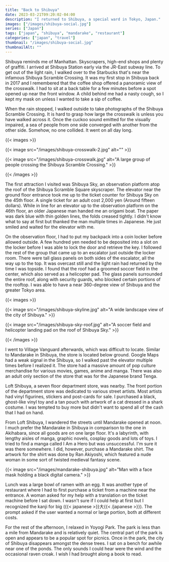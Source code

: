 ```yaml
---
title: "Back to Shibuya"
date: 2023-03-21T09:20:02-04:00
description: "I returned to Shibuya, a special ward in Tokyo, Japan."
images: ["/images/shibuya-social.jpg"]
series: ["Japan"]
tags: ["japan", "shibuya", "mandarake", "restaurant"]
categories: ["japan", "travel"]
thumbnail: "/images/shibuya-social.jpg"
thumbnailAlt: ""
---
```


Shibuya reminds me of Manhattan. Skyscrapers, high-end shops and plenty of graffiti. I arrived at Shibuya Station early via the JR-East subway line. To get out of the light rain, I walked over to the Starbucks that's near the infamous Shibuya Scramble Crossing. It was my first stop in Shibuya back in 2017 and I remembered that the coffee shop offered a panoramic view of the crosswalk. I had to sit at a back table for a few minutes before a spot opened up near the front window. A child behind me had a nasty cough, so I kept my mask on unless I wanted to take a sip of coffee.

When the rain stopped, I walked outside to take photographs of the Shibuya Scramble Crossing. It is hard to grasp how large the crosswalk is unless you have walked across it. Once the cuckoo sound emitted for the visually impaired, a sea of people from one side converged with another from the other side. Somehow, no one collided. It went on all day long.

{{< images >}}

{{< image src="/images/shibuya-crosswalk-2.jpg" alt="" >}}

{{< image src="/images/shibuya-crosswalk.jpg" alt="A large group of people crossing the Shibuya Scramble Crossing." >}}

{{< /images >}}

The first attraction I visited was Shibuya Sky, an observation platform atop the roof of the Shibuya Scramble Square skyscraper. The elevator near the ground floor entrance took me up to the ticket counter for Shibuya Sky on the 45th floor. A single ticket for an adult cost 2,000 yen (Around fifteen dollars). While in line for an elevator up to the observation platform on the 46th floor, an older Japanese man handed me an origami boat. The paper was dark blue with thin golden lines, the folds creased tightly. I didn't know what to say at first but thanked the man multiple times in Japanese. He just smiled and waited for the elevator with me.

On the observation floor, I had to put my backpack into a coin locker before allowed outside. A few hundred yen needed to be deposited into a slot on the locker before I was able to lock the door and retrieve the key. I followed the rest of the group that came up to an escalator just outside the locker room. There were tall glass panels on both sides of the escalator, all the way up to the top. It was overcast still and the light rain had returned by the time I was topside. I found that the roof had a groomed soccer field in the center, which also served as a helicopter pad. The glass panels surrounded the entire roof, along with security guards, who blocked certain portions of the rooftop. I was able to have a near 360-degree view of Shibuya and the greater Tokyo area.

{{< images >}}

{{< image src="/images/shibuya-skyline.jpg" alt="A wide landscape view of the city of Shibuya." >}}

{{< image src="/images/shibuya-sky-roof.jpg" alt="A soccer field and helicopter landing pad on the roof of Shibuya Sky." >}}

{{< /images >}}

I went to Village Vanguard afterwards, which was difficult to locate. Similar to Mandarake in Shibuya, the store is located below ground. Google Maps had a weak signal in the Shibuya, so I walked past the elevator multiple times before I realized it. The store had a massive amount of pop culture merchandise for various movies, games, anime and manga. There was also an adult only section of the store that was for the Japanese brand Tenga.

Loft Shibuya, a seven floor department store, was nearby. The front portion of the department store was dedicated to various street artists. Most artists had vinyl figurines, stickers and post-cards for sale. I purchased a black, ghost-like vinyl toy and a tan pouch with artwork of a cat dressed in a shark costume. I was tempted to buy more but didn't want to spend all of the cash that I had on hand.

From Loft Shibuya, I wandered the streets until Mandarake opened at noon. I much prefer the Mandarake in Shibuya in comparison to the one in Akihabara, since all goods are on one large floor. It's a labyrinth, with lengthy aisles of manga, graphic novels, cosplay goods and lots of toys. I tried to find a manga called I Am a Hero but was unsuccessful. I'm sure it was there somewhere. I did, however, purchase a Mandarake shirt. The artwork for the shirt was done by Ran Akiyoshi, which featured a nude woman in some sort of twisted medieval fantasy scene.

{{< image src="/images/mandarake-shibuya.jpg" alt="Man with a face mask holding a black digital camera." >}}

Lunch was a large bowl of ramen with an egg. It was another type of restaurant where I had to first purchase a ticket from a machine near the entrance. A woman asked for my help with a translation on the ticket machine before I sat down. I wasn't sure if I could help at first but I recognized the kanji for big ({{< japanese >}}大{{< /japanese >}}). The prompt asked if the user wanted a normal or large portion, both at different costs.

For the rest of the afternoon, I relaxed in Yoyogi Park. The park is less than a mile from Mandarake and is relatively quiet. The central part of the park is open and appears to be a popular spot for picnics. Once in the park, the city of Shibuya disappears amongst the dense trees. I sat on a bench for awhile near one of the ponds. The only sounds I could hear were the wind and the occasional raven croak. I wish I had brought along a book to read.
